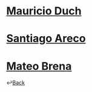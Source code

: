 # [Mauricio Duch]()

# [Santiago Areco](https://docs.google.com/presentation/d/1LpCDtNXFXmLkGyvbO4xIHPAymWbjNyUpSdSGG-GL4Hg/edit#slide=id.g872c0fb5d6_0_105)

# [Mateo Brena](https://docs.google.com/presentation/d/13jx7oJOTdFAnT26rqKgbfouSVbagA6ZhHox9U7G7AzA/edit#slide=id.g872c0fb5d6_0_105)


↩️[Back](https://github.com/MateoBrena/grupo_11_ElNombre/blob/main/README.md)
